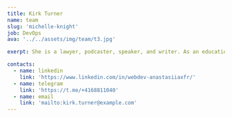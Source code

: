 ```yaml
---
title: Kirk Turner
name: team
slug: 'michelle-knight'
job: DevOps
ava: '../../assets/img/team/t3.jpg'

exerpt: She is a lawyer, podcaster, speaker, and writer. As an educational content director, she helps develop HasThemes premium training products.

contacts:
  - name: linkedin
    link: 'https://www.linkedin.com/in/webdev-anastasiiaxfr/'
  - name: telegram
    link: 'https://t.me/+4168811040'
  - name: email
    link: 'mailto:kirk.turner@example.com'
---
```

